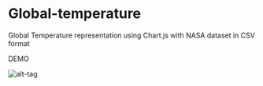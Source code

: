 # Global-temperature
Global Temperature representation using Chart.js with NASA dataset in CSV format

DEMO

![alt-tag](https://github.com/Abhaysardhara/Global-temperature/blob/master/Screenshot%20(128).png)
